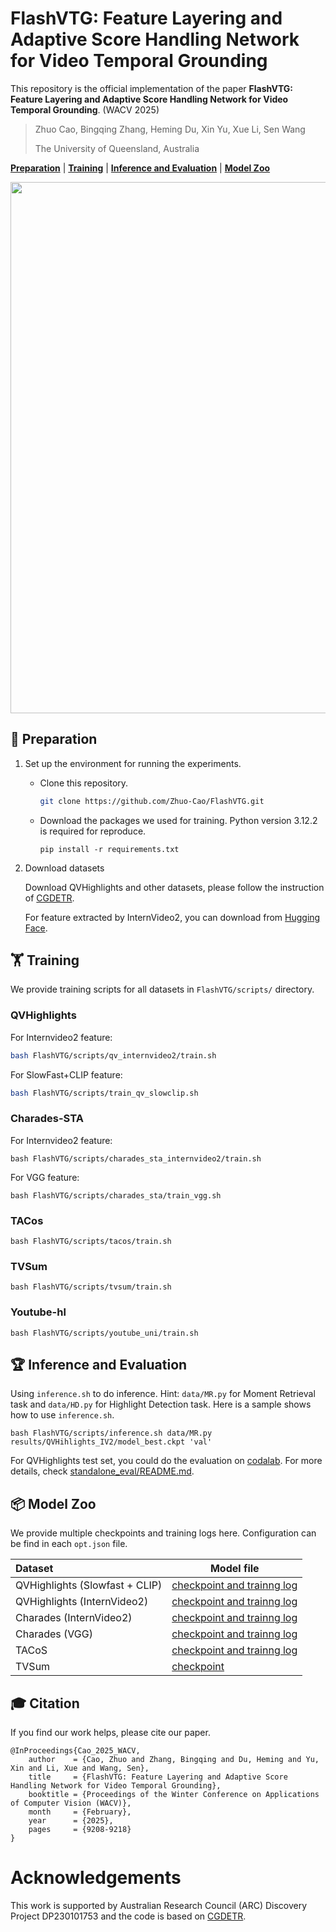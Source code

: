 # FlashVTG: Feature Layering and Adaptive Score Handling Network for Video Temporal Grounding

This repository is the official implementation of the paper **FlashVTG: Feature Layering and Adaptive Score Handling Network for Video Temporal Grounding**. (WACV 2025)

> Zhuo Cao, Bingqing Zhang, Heming Du, Xin Yu, Xue Li, Sen Wang
>
> The University of Queensland, Australia

[**Preparation**](#-Preparation) | [**Training**](#-training) | [**Inference and Evaluation**](#-Inference-and-Evaluation) | [**Model Zoo**](#-model-zoo)

<p align="center"><img width="850" src="figure/model.png"></p>

## 🔨 Preparation

1. Set up the environment for running the experiments.

   - Clone this repository.

     ```bash
     git clone https://github.com/Zhuo-Cao/FlashVTG.git
     ```

   - Download the packages we used for training. Python version 3.12.2 is required for reproduce.

     `pip install -r requirements.txt`

2. Download datasets

   Download QVHighlights and other datasets, please follow the instruction of [CGDETR](https://github.com/wjun0830/CGDETR/).

   For feature extracted by InternVideo2, you can download from [Hugging Face](https://huggingface.co/datasets/cg1177/qvhighlight_internvideo2_videoclip_6b_w2s).

## 🏋️ Training

We provide training scripts for all datasets in `FlashVTG/scripts/` directory.

### QVHighlights

For Internvideo2 feature:

```bash
bash FlashVTG/scripts/qv_internvideo2/train.sh
```

For SlowFast+CLIP feature:

```bash
bash FlashVTG/scripts/train_qv_slowclip.sh
```

### Charades-STA

For Internvideo2 feature:

```shell
bash FlashVTG/scripts/charades_sta_internvideo2/train.sh
```

For VGG feature:

```shell
bash FlashVTG/scripts/charades_sta/train_vgg.sh
```

### TACos

```shell
bash FlashVTG/scripts/tacos/train.sh
```

### TVSum

```shell
bash FlashVTG/scripts/tvsum/train.sh
```

### Youtube-hl

```shell
bash FlashVTG/scripts/youtube_uni/train.sh
```

## 🏆 Inference and Evaluation

Using ``inference.sh`` to do inference. Hint: ``data/MR.py`` for Moment Retrieval task and ``data/HD.py`` for Highlight Detection task. Here is a sample shows how to use ``inference.sh``.

```shell
bash FlashVTG/scripts/inference.sh data/MR.py results/QVHihlights_IV2/model_best.ckpt 'val'
```

For QVHighlights test set, you could do the evaluation on [codalab](https://codalab.lisn.upsaclay.fr/competitions/6937). For more details, check [standalone_eval/README.md]().

## 📦 Model Zoo

We provide multiple checkpoints and training logs here. Configuration can be find in each ``opt.json`` file.

| Dataset                        | Model file                                                   |
| :----------------------------- | ------------------------------------------------------------ |
| QVHighlights (Slowfast + CLIP) | [checkpoint and trainng log](https://www.dropbox.com/scl/fo/5p45sbdyw66dyd7uerqlu/ADa-udzNY7qINE72gU17ktQ?rlkey=x9vtaf6vseenja6yz4h9faycb&st=emtgjqyb&dl=0) |
| QVHighlights (InternVideo2)    | [checkpoint and trainng log](https://www.dropbox.com/scl/fo/19ayu7qtfyo5k4qc1rlz8/ALSHdXX4bKfq8Jwet36zQQY?rlkey=xwqb2tdxjzpq2ydx3qof30484&st=ahdmmatn&dl=0) |
| Charades (InternVideo2)        | [checkpoint and trainng log](https://www.dropbox.com/scl/fo/vxzx7o6221w35wx58655k/AN0tWBPRsvW9akunEYFSO0U?rlkey=8yt1guzfqqybiim4l5nfw4siy&st=xsp6juc9&dl=0) |
| Charades (VGG)                 | [checkpoint and trainng log](https://www.dropbox.com/scl/fo/2z5o51f4fmirduzdz6jw6/AEOjqAtcKdYgBKZDuIfqzjw?rlkey=7xyai6h0ct5npcr4jwja4vjkc&st=25wjllzd&dl=0) |
| TACoS                          | [checkpoint and trainng log](https://www.dropbox.com/scl/fo/ul45aq5zkgzzb8k9wh70p/AL1rSpma3xwkhyHvMvWjFkc?rlkey=4ed8t64t7tdg3wssveoosvr82&st=xpmp5r9a&dl=0) |
| TVSum                          | [checkpoint](https://www.dropbox.com/scl/fo/yb11hjhlhbclun6mupg7g/ABvPUxY1Hd2IiBiLd2zqr6o?rlkey=gehlfpywyh0sou3g89xb61jin&st=1qq78uu0&dl=0) |

## 🎓 Citation

If you find our work helps, please cite our paper.

```
@InProceedings{Cao_2025_WACV,
    author    = {Cao, Zhuo and Zhang, Bingqing and Du, Heming and Yu, Xin and Li, Xue and Wang, Sen},
    title     = {FlashVTG: Feature Layering and Adaptive Score Handling Network for Video Temporal Grounding},
    booktitle = {Proceedings of the Winter Conference on Applications of Computer Vision (WACV)},
    month     = {February},
    year      = {2025},
    pages     = {9208-9218}
}
```

# Acknowledgements

This work is supported by Australian Research Council (ARC) Discovery Project DP230101753 and the code is based on [CGDETR](https://github.com/wjun0830/CGDETR/).